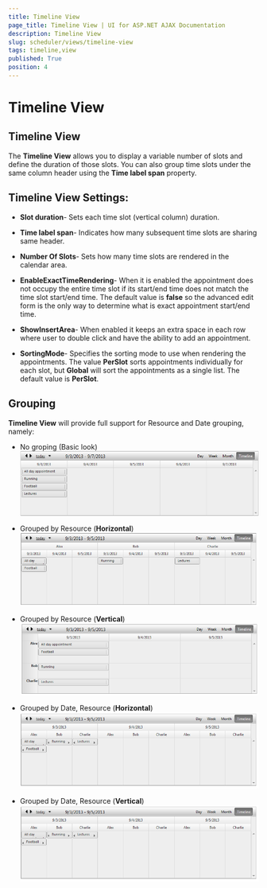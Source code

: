 ```yaml
---
title: Timeline View
page_title: Timeline View | UI for ASP.NET AJAX Documentation
description: Timeline View
slug: scheduler/views/timeline-view
tags: timeline,view
published: True
position: 4
---
```


# Timeline View



## Timeline View

The __Timeline View__ allows you to display a variable number of slots and define the duration of those slots. You can also group time slots under the same column header using the __Time label span__ property.

## Timeline View Settings:

* __Slot duration__- Sets each time slot (vertical column) duration.

* __Time label span__- Indicates how many subsequent time slots are sharing same header.

* __Number Of Slots__- Sets how many time slots are rendered in the calendar area.

* __EnableExactTimeRendering__- When it is enabled the appointment does not occupy the entire time slot if its start/end time does not match the time slot start/end time. The default value is __false__ so the advanced edit form is the only way to determine what is exact appointment start/end time.

* __ShowInsertArea__- When enabled it keeps an extra space in each row where user to double click and have the ability to add an appointment.

* __SortingMode__- Specifies the sorting mode to use when rendering the appointments. The value __PerSlot__ sorts appointments individually for each slot, but __Global__ will sort the appointments as a single list. The default value is __PerSlot__.

## Grouping

__Timeline View__ will provide full support for Resource and Date grouping, namely:

* No groping (Basic look)![scheduer-views-timelineview-nogrouping](images/scheduer-views-timelineview-nogrouping.png)

* Grouped by Resource (__Horizontal__)![scheduler-views-timelineview-horizontalgroupingbyresource](images/scheduler-views-timelineview-horizontalgroupingbyresource.png)

* Grouped by Resource (__Vertical__)![scheduler-views-timelineview-verticalgroupingbyresource](images/scheduler-views-timelineview-verticalgroupingbyresource.png)

* Grouped by Date, Resource (__Horizontal__)![scheduler-views-timelineview-horizontalgroupingbyresourceanddate](images/scheduler-views-timelineview-horizontalgroupingbyresourceanddate.png)

* Grouped by Date, Resource (__Vertical__)![scheduler-views-timelineview-horizontalgroupingbyresourceanddate](images/scheduler-views-timelineview-horizontalgroupingbyresourceanddate.png)
